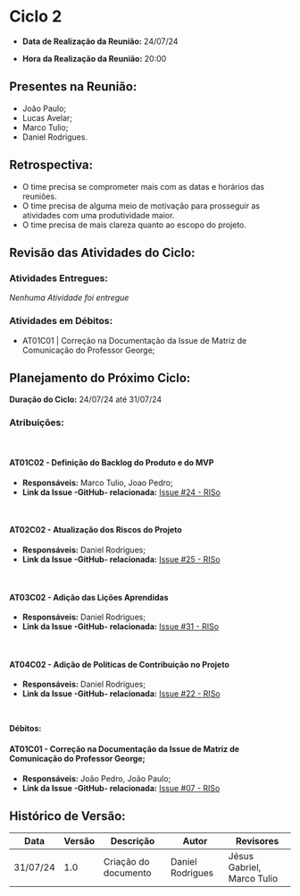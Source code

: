 # Ciclo 2

- **Data de Realização da Reunião:**
24/07/24

- **Hora da Realização da Reunião:**
20:00

## Presentes na Reunião:
- João Paulo;
- Lucas Avelar;
- Marco Tulio;
- Daniel Rodrigues.

## Retrospectiva:
- O time precisa se comprometer mais com as datas e horários das reuniões.
- O time precisa de alguma meio de motivação para prosseguir as atividades com uma produtividade maior.
- O time precisa de mais clareza quanto ao escopo do projeto.

## Revisão das Atividades do Ciclo:
### **Atividades Entregues:**
_Nenhuma Atividade foi entregue_

### **Atividades em Débitos:**
- AT01C01 | Correção na Documentação da Issue de Matriz de Comunicação do Professor George;

## Planejamento do Próximo Ciclo:
**Duração do Ciclo:** 24/07/24 até 31/07/24

### **Atribuições:**
<br>

#### AT01C02 -  Definição do Backlog do Produto e do MVP
- **Responsáveis:** Marco Tulio, Joao Pedro;
- **Link da Issue -GitHub- relacionada:**  [Issue #24 - RISo](https://github.com/mdsreq-fga-unb/2024.1-RISO-/issues/24)

<br>

#### AT02C02 -  Atualização dos Riscos do Projeto
- **Responsáveis:** Daniel Rodrigues;
- **Link da Issue -GitHub- relacionada:**  [Issue #25 - RISo](https://github.com/mdsreq-fga-unb/2024.1-RISO-/issues/25)

<br>

#### AT03C02 -  Adição das Lições Aprendidas
- **Responsáveis:** Daniel Rodrigues;
- **Link da Issue -GitHub- relacionada:** [Issue #31 - RISo](https://github.com/mdsreq-fga-unb/2024.1-RISO-/issues/31)

<br>

#### AT04C02 - Adição de Políticas de Contribuição no Projeto
- **Responsáveis:** Daniel Rodrigues;
- **Link da Issue -GitHub- relacionada:** [Issue #22 - RISo](https://github.com/mdsreq-fga-unb/2024.1-RISO-/issues/22)

<br>

**Débitos:**

#### AT01C01 - Correção na Documentação da Issue de Matriz de Comunicação do Professor George;
- **Responsáveis:** João Pedro, João Paulo;
- **Link da Issue -GitHub- relacionada:** [Issue #07 - RISo](https://github.com/mdsreq-fga-unb/2024.1-RISO-/issues/7)

## Histórico de Versão:
Data | Versão | Descrição | Autor | Revisores 
---- | ------ | --------- | ----- | ---------
31/07/24 | 1.0 | Criação do documento | Daniel Rodrigues | Jésus Gabriel, Marco Tulio